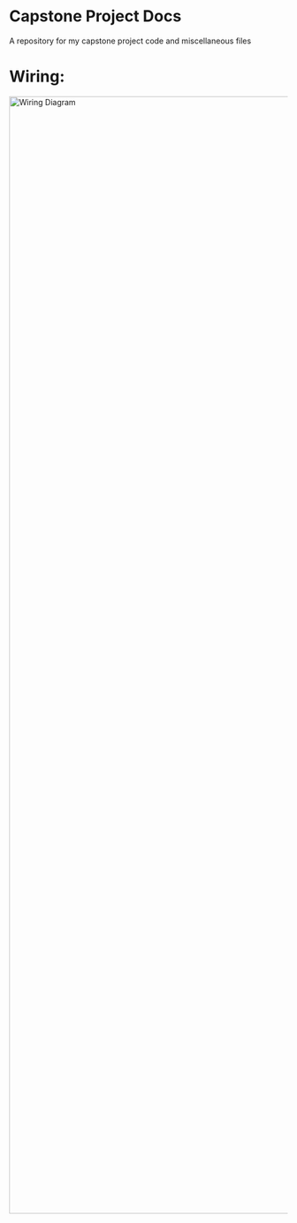 # Capstone Project Docs
A repository for my capstone project code and miscellaneous files

# Wiring:
<img width="2218" height="2020" alt="Wiring Diagram" src="https://github.com/user-attachments/assets/304eac7f-bed8-4687-9804-462f5b552a20" />
